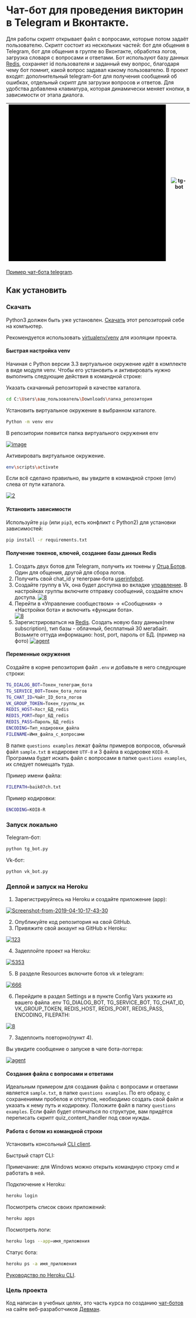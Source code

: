 # Чат-бот для проведения викторин в Telegram и Вконтакте.

Для работы скрипт открывает файл с вопросами, которые потом задаёт пользователю.
Скрипт состоит из нескольких частей: бот для общения в Telegram, бот для общения
в группе во Вконтакте, обработка логов, загрузка словаря с вопросами и ответами.
Бот используют базу данных [Redis](https://redis.com/), сохраняет id пользователя
и заданный ему вопрос, благодаря чему бот помнит, какой вопрос задавал какому 
пользователю. В проект входят: дополнительный telegram-бот для получения 
сообщений об ошибках, отдельный скрипт для загрузки вопросов и ответов. Для 
удобства добавлена клавиатура, которая динамически меняет кнопки, в зависимости 
от этапа диалога.

![vk-bot](vk-quiz.gif)|![tg-bot](tg-quiz.gif)
---------------------|---------------------

[Пример чат-бота telegram](https://t.me/Sheru_support_bot).

## Как установить

### Скачать 

Python3 должен быть уже установлен.
[Скачать](https://github.com/Araime/support-bot/archive/master.zip) этот репозиторий себе на компьютер.

Рекомендуется использовать [virtualenv/venv](https://docs.python.org/3/library/venv.html)
для изоляции проекта.

#### Быстрая настройка venv

Начиная с Python версии 3.3 виртуальное окружение идёт в комплекте в виде модуля
venv. Чтобы его установить и активировать нужно выполнить следующие действия в
командной строке:  

Указать скачанный репозиторий в качестве каталога.
```sh
cd C:\Users\ваш_пользователь\Downloads\папка_репозитория
```
Установить виртуальное окружение в выбранном каталоге.
```sh
Python -m venv env
```
В репозитории появится папка виртуального окружения env  

<a href="https://imgbb.com/"><img src="https://i.ibb.co/Hn4C6PD/image.png" alt="image" border="0"></a>

Активировать виртуальное окружение.
```sh
env\scripts\activate
```
Если всё сделано правильно, вы увидите в командной строке (env) слева от пути 
каталога.  

<a href="https://imgbb.com/"><img src="https://i.ibb.co/MZ72r22/2.png" alt="2" border="0"></a>

#### Установить зависимости

Используйте `pip` (или `pip3`, есть конфликт с Python2) для установки 
зависимостей:

```sh
pip install -r requirements.txt
```

#### Получение токенов, ключей, создание базы данных Redis

1. Создать двух ботов для Telegram, получить их токены у [Отца Ботов](https://telegram.me/BotFather).  
   Один для общения, другой для сбора логов.
2. Получить свой chat_id у  телеграм-бота [userinfobot](https://telegram.me/userinfobot).
3. Создайте группу в Vk, она будет доступна во вкладке [управление](https://vk.com/groups?tab=admin). 
   В настройках группы включите отправку сообщений, создайте ключ доступа.
   <a href="https://ibb.co/J278JbK"><img src="https://i.ibb.co/wCW8mbR/8.png" alt="8" border="0"></a>
4. Перейти в «Управление сообществом» -> «Сообщения» -> «Настройки бота» и
   включить «функции бота».  
   <a href="https://imgbb.com/"><img src="https://i.ibb.co/DMvwm6R/8.png" alt="8" border="0"></a>
5. Зарегистрироваться на [Redis](https://redis.com/). Создать новую базу
   данных(new subscription), тип базы - облачный, бесплатный 30 мегабайт. 
   Возьмите оттуда информацию: host, port, пароль от БД. (пример на фото)
   <a href="https://ibb.co/ZxxS7B5"><img src="https://i.ibb.co/sqqCzKn/agent.png" alt="agent" border="0"></a>

#### Переменные окружения

Создайте в корне репозитория файл `.env` и добавьте в него следующие строки:

```sh
TG_DIALOG_BOT=Токен_телеграм_бота
TG_SERVICE_BOT=Токен_бота_логов
TG_CHAT_ID=Чайт_ID_бота_логов
VK_GROUP_TOKEN=Токен_группы_вк
REDIS_HOST=Хост_БД_redis
REDIS_PORT=Порт_БД_redis
REDIS_PASS=Пароль_БД_redis
ENCODING=Тип_кодировки_файла
FILENAME=Имя_файла_с_вопросами
```
В папке `questions examples` лежат файлы примеров вопросов, обычный файл `sample.txt`
в кодировке `UTF-8` и 3 файла в кодировке `KOI8-R`. Программа будет искать файл с 
вопросами в папке `questions examples`, их следует помещать туда.

Пример имени файла:  
```sh
FILEPATH=baik07ch.txt
```

Пример кодировки:  
```sh
ENCODING=KOI8-R
```

### Запуск локально

Telegram-бот:
```sh
python tg_bot.py
```

Vk-бот:
```sh
python vk_bot.py
```

### Деплой и запуск на Heroku

1. Зарегистрируйтесь на Heroku и создайте приложение (app):  
   
<a href="https://ibb.co/r5mDQ2Z"><img src="https://i.ibb.co/447hFRj/Screenshot-from-2019-04-10-17-43-30.png" alt="Screenshot-from-2019-04-10-17-43-30" border="0"></a><br />  

2. Опубликуйте код репозитория на свой GitHub.  
3. Привяжите свой аккаунт на GitHub к Heroku:  

<a href="https://ibb.co/Hqy7yvP"><img src="https://i.ibb.co/zZgsgc2/123.png" alt="123" border="0"></a>

4. Задеплойте проект на Heroku:  

<a href="https://ibb.co/kgpN9tF"><img src="https://i.ibb.co/1f3Fdkx/5353.jpg" alt="5353" border="0"></a>  

5. В разделе Resources включите ботов vk и telegram:  

<a href="https://ibb.co/n3VbdLj"><img src="https://i.ibb.co/bHyPwKX/666.png" alt="666" border="0"></a>  

6. Перейдите в раздел Settings и в пункте Config Vars укажите из вашего файла .env
   TG_DIALOG_BOT, TG_SERVICE_BOT, TG_CHAT_ID, VK_GROUP_TOKEN, REDIS_HOST, REDIS_PORT,
   REDIS_PASS, ENCODING, FILEPATH:  

<a href="https://ibb.co/5x70h7H"><img src="https://i.ibb.co/FqPr4PT/8.png" alt="8" border="0"></a>

7. Задеплоить повторно(пункт 4).  

Вы увидите сообщение о запуске в чате бота-логгера:  

<a href="https://imgbb.com/"><img src="https://i.ibb.co/jWbcXx0/agent.png" alt="agent" border="0"></a>

#### Создания файла с вопросами и ответами

Идеальным примером для создания файла с вопросами и ответами является `sample.txt`, 
в папке `questions examples`. По его образу, с сохранениями пробелов и отступов, 
необходимо создать свой файл и указать к нему путь и кодировку. Положите 
файл в папку `questions examples`. Если файл будет отличаться по структуре, 
вам придётся переписать скрипт quiz_content_handler под свои нужды.

#### Работа с ботом из командной строки

Установить консольный [CLI client](https://devcenter.heroku.com/articles/heroku-cli#download-and-install).

Быстрый старт CLI:

Примечание: для Windows можно открыть командную строку cmd и работать в ней.

Подключение к Heroku:
```sh
heroku login
```
Посмотреть список своих приложений:
```sh
heroku apps
```
Посмотреть логи:
```sh
heroku logs --app=имя_приложения
```
Статус бота:
```sh
heroku ps -a имя_приложения
```

[Руководство по Heroku CLI](https://devcenter.heroku.com/articles/using-the-cli).

### Цель проекта

Код написан в учебных целях, это часть курса по созданию [чат-ботов](https://dvmn.org/modules/chat-bots/)
на сайте веб-разработчиков [Девман](https://dvmn.org/modules/).
